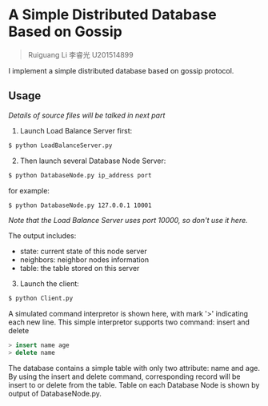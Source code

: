 # A Simple Distributed Database Based on Gossip

> Ruiguang Li
> 李睿光 U201514899

I implement a simple distributed database based on gossip protocol.

## Usage
*Details of source files will be talked in next part*

1. Launch Load Balance Server first:
```bash
$ python LoadBalanceServer.py
```

2. Then launch several Database Node Server:
```bash
$ python DatabaseNode.py ip_address port
```

for example:
```bash
$ python DatabaseNode.py 127.0.0.1 10001
```
*Note that the Load Balance Server uses port 10000, so don't use it here.*

The output includes:
- state: current state of this node server
- neighbors: neighbor nodes information
- table: the table stored on this server

3. Launch the client:
```bash
$ python Client.py
```

A simulated command interpretor is shown here, with mark '>' indicating each new line.
This simple interpretor supports two command: insert and delete
```sql
> insert name age
> delete name
```

The database contains a simple table with only two attribute: name and age. By using the insert and delete command, corresponding record will be insert to or delete from the table. Table on each Database Node is shown by output of DatabaseNode.py.
